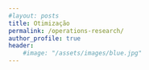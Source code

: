 ```yaml
---
#layout: posts
title: Otimização
permalink: /operations-research/
author_profile: true
header:
    #image: "/assets/images/blue.jpg"
---
```

